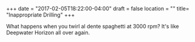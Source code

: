 +++
date = "2017-02-05T18:22:00-04:00"
draft = false
location = ""
title= "Inappropriate Drilling"
+++

What happens when you twirl al dente spaghetti at 3000 rpm? It's like Deepwater Horizon all over again.
